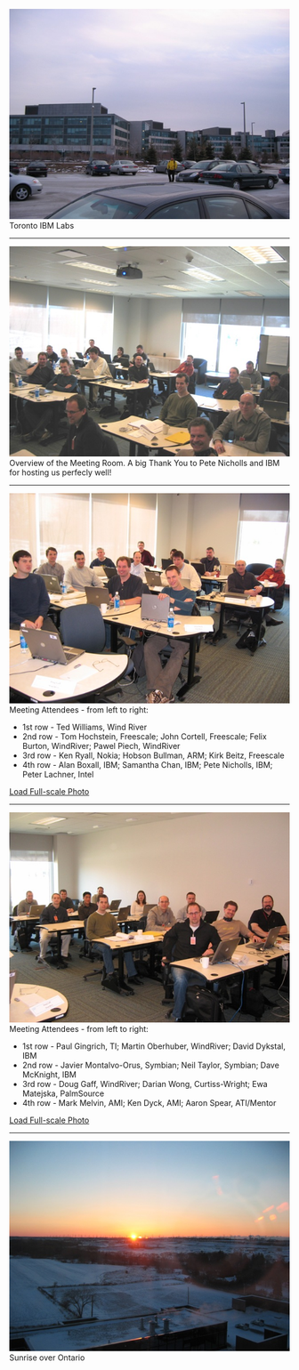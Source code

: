 ![Toronto IBM Labs](./images/Toronto_Feb06_015.jpg)
Toronto IBM Labs

<hr>

![IBM Meeting Room](./images/Toronto_Feb06_003.jpg "IBM Meeting Room")\
Overview of the Meeting Room. A big Thank You to Pete Nicholls and IBM
for hosting us perfecly well!

<hr>

![Meeting Attendees, Left Side](./images/Toronto_Feb06_001_small.jpg) Meeting Attendees - from left to right:

-   1st row - Ted Williams, Wind River
-   2nd row - Tom Hochstein, Freescale; John Cortell, Freescale; Felix
    Burton, WindRiver; Pawel Piech, WindRiver
-   3rd row - Ken Ryall, Nokia; Hobson Bullman, ARM; Kirk Beitz,
    Freescale
-   4th row - Alan Boxall, IBM; Samantha Chan, IBM; Pete Nicholls, IBM;
    Peter Lachner, Intel

[Load Full-scale Photo](./images/Toronto_Feb06_001.jpg)

<hr>

![Meeting Attendees, Right Side](./images/Toronto_Feb06_002_small.jpg) 
Meeting Attendees - from left to right:

-   1st row - Paul Gingrich, TI; Martin Oberhuber, WindRiver; David
    Dykstal, IBM
-   2nd row - Javier Montalvo-Orus, Symbian; Neil Taylor, Symbian; Dave
    McKnight, IBM
-   3rd row - Doug Gaff, WindRiver; Darian Wong, Curtiss-Wright; Ewa
    Matejska, PalmSource
-   4th row - Mark Melvin, AMI; Ken Dyck, AMI; Aaron Spear, ATI/Mentor

[Load Full-scale Photo](./images/Toronto_Feb06_002.jpg)

<hr>

![Sunrise over Ontario](./images/Toronto_Feb06_024.jpg) Sunrise over Ontario